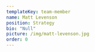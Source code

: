```yaml
---
templateKey: team-member
name: Matt Levenson
position: Strategy
bio: "Null"
picture: /img/matt-levenson.jpg
order: 0
---
```

